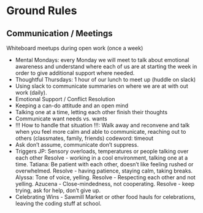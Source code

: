 # Ground Rules
## Communication / Meetings 
Whiteboard meetups during open work (once a week)
* Mental Mondays: every Monday we will meet to talk about emotional awareness and understand where each of us are at starting the week in order to give additional support where needed. 
* Thoughtful Thursdays: 1 hour of our lunch to meet up (huddle on slack) 
* Using slack to communicate summaries on where we are at with out work (daily). 
* Emotional Support / Conflict Resolution 
* Keeping a can-do attitude and an open mind 
* Talking one at a time, letting each other finish their thoughts
* Communicate want needs vs. wants
* !!! How to handle that situation !!!: Walk away and reconvene and talk when you feel more calm and able to communicate, reaching out to others (classmates, family, friends) codeword: timeout 
* Ask don’t assume, communicate don’t suppress. 
* Triggers 
JP: Sensory overloads, temperatures or people talking over each other
Resolve - working in a cool environment, talking one at a time. 
Tatiana: Be patient with each other, doesn’t like feeling rushed or overwhelmed. 
Resolve - having patience, staying calm, taking breaks. 
Alyssa: Tone of voice, yelling. 
Resolve - Respecting each other and not yelling. 
Azucena - Close-mindedness, not cooperating. 
Resolve - keep trying, ask for help, don’t give up. 
* Celebrating Wins - Sawmill Market or other food hauls for celebrations, leaving the coding stuff at school.

